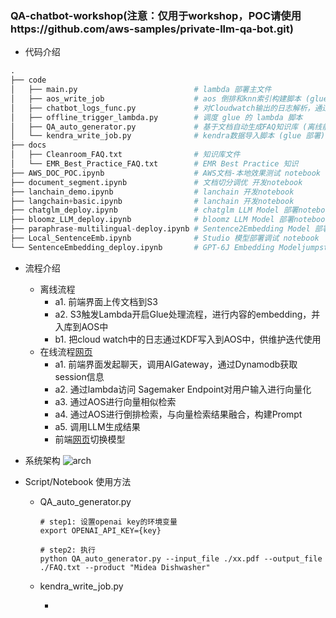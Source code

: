 ### QA-chatbot-workshop(注意：仅用于workshop，POC请使用https://github.com/aws-samples/private-llm-qa-bot.git)

- 代码介绍

```python
.
├── code
│   ├── main.py                          # lambda 部署主文件
│   ├── aos_write_job                    # aos 倒排和knn索引构建脚本 (glue 部署)
│   ├── chatbot_logs_func.py             # 对Cloudwatch输出的日志解析，通过KDF同步到OpenSearch (lambda 脚本)
│   ├── offline_trigger_lambda.py        # 调度 glue 的 lambda 脚本
│   ├── QA_auto_generator.py             # 基于文档自动生成FAQ知识库 (离线前置处理)
│   └── kendra_write_job.py              # kendra数据导入脚本 (glue 部署)
├── docs
│   ├── Cleanroom_FAQ.txt                # 知识库文件
│   └── EMR_Best_Practice_FAQ.txt        # EMR Best Practice 知识
├── AWS_DOC_POC.ipynb                    # AWS文档-本地效果测试 notebook
├── document_segment.ipynb               # 文档切分调优 开发notebook
├── lanchain_demo.ipynb                  # lanchain 开发notebook
├── langchain+basic.ipynb                # lanchain 开发notebook
├── chatglm_deploy.ipynb                 # chatglm LLM Model 部署notebook
├── bloomz_LLM_deploy.ipynb              # bloomz LLM Model 部署notebook
├── paraphrase-multilingual-deploy.ipynb # Sentence2Embedding Model 部署notebook
├── Local_SentenceEmb.ipynb              # Studio 模型部署调试 notebook
└── SentenceEmbedding_deploy.ipynb       # GPT-6J Embedding Modeljumpstart部署 notebook
```

- 流程介绍

  - 离线流程
    - a1. 前端界面上传文档到S3
    - a2. S3触发Lambda开启Glue处理流程，进行内容的embedding，并入库到AOS中
    - b1. 把cloud watch中的日志通过KDF写入到AOS中，供维护迭代使用
  - 在线流程[网页](http://chatbot-alb-1653663846.us-east-1.elb.amazonaws.com:9988/)
    - a1. 前端界面发起聊天，调用AIGateway，通过Dynamodb获取session信息
    - a2. 通过lambda访问 Sagemaker Endpoint对用户输入进行向量化
    - a3. 通过AOS进行向量相似检索
    - a4. 通过AOS进行倒排检索，与向量检索结果融合，构建Prompt
    - a5. 调用LLM生成结果 
    - 前端[网页](http://chatbot-alb-1653663846.us-east-1.elb.amazonaws.com:9988/)切换模型

- 系统架构
  ![arch](./arch.png)

- Script/Notebook 使用方法
  - QA_auto_generator.py 
    
    ```shell
    # step1: 设置openai key的环境变量
    export OPENAI_API_KEY={key}
    
    # step2: 执行
    python QA_auto_generator.py --input_file ./xx.pdf --output_file ./FAQ.txt --product "Midea Dishwasher"
    ```
    
  - kendra_write_job.py
    
    + 